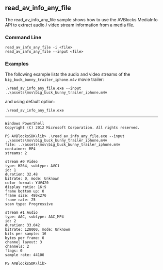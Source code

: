 ## read_av_info_any_file

The read_av_info_any_file sample shows how to use the AVBlocks MediaInfo API to extract audio / video stream information from a media file.   

### Command Line
	
	read_av_info_any_file -i <file>
	read_av_info_any_file --input <file>
 
###	Examples

The following example lists the audio and video streams of the `big_buck_bunny_trailer_iphone.m4v` movie trailer:
	
	.\read_av_info_any_file.exe --input ..\assets\mov\big_buck_bunny_trailer_iphone.m4v

and using default option:
	
	.\read_av_info_any_file.exe

***

	Windows PowerShell
	Copyright (C) 2012 Microsoft Corporation. All rights reserved.
	
	PS AVBlocksSDK\lib> .\read_av_info_any_file.exe --input ..\assets\mov\big_buck_bunny_trailer_iphone.m4v
	file: ..\assets\mov\big_buck_bunny_trailer_iphone.m4v
	container: MP4
	streams: 2

	stream #0 Video
	type: H264, subtype: AVC1
	id: 1
	duration: 32.48
	bitrate: 0, mode: Unknown
	color format: YUV420
	display ratio: 16:9
	frame bottom up: 0
	frame size: 480x270
	frame rate: 25
	scan type: Progressive
	
	stream #1 Audio
	type: AAC, subtype: AAC_MP4
	id: 2
	duration: 33.042
	bitrate: 128000, mode: Unknown
	bits per sample: 16
	bytes per frame: 0
	channel layout: 3
	channels: 2
	flags: 0
	sample rate: 44100
	
	PS AVBlocksSDK\lib>
